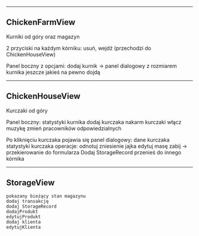 ---------------
ChickenFarmView
---------------

Kurniki od góry oraz magazyn

2 przyciski na każdym kórniku: usuń, wejdź (przechodzi do ChickenHouseView)

Panel boczny z opcjami:
    dodaj kurnik -> panel dialogowy z rozmiarem kurnika
    jeszcze jakieś na pewno dojdą


----------------
ChickenHouseView
----------------

Kurczaki od góry

Panel boczny:
    statystyki kurnika
    dodaj kurczaka
    nakarm kurczaki
    włącz muzykę
    zmień pracowników odpowiedzialnych

Po kliknięciu kurczaka pojawia się panel dialogowy:
    dane kurczaka
    statystyki kurczaka
    operacje:
    odnotuj zniesienie jajka
    edytuj masę
    zabij -> przekierowanie do formularza Dodaj StorageRecord
    przenieś do innego kórnika
	
	
-----------
StorageView
-----------
    pokazany bieżący stan magazynu
    dodaj transakcję
    dodaj StorageRecord
    dodajProdukt
    edytujProdukt
    dodaj klienta
    edytujKlienta
